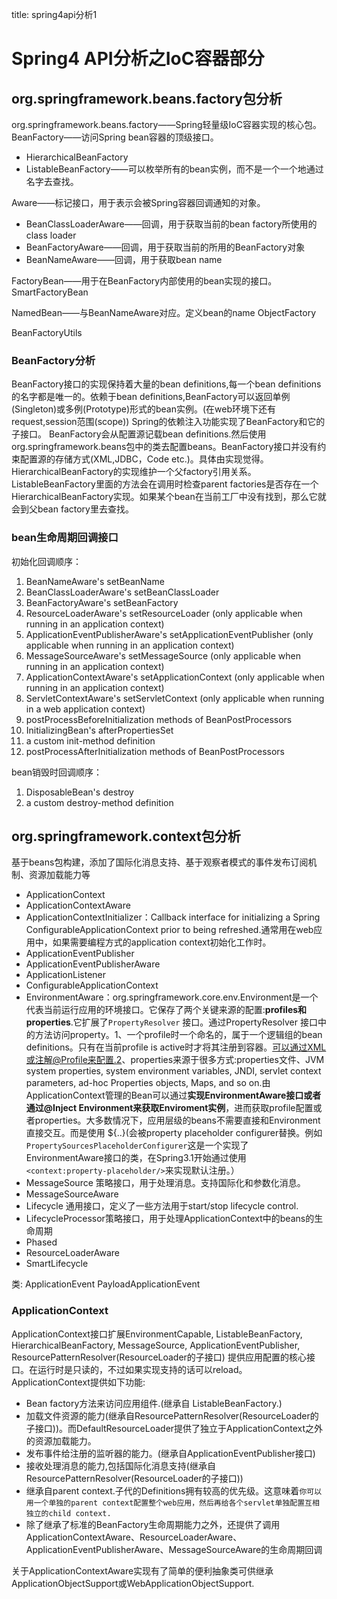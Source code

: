 title: spring4api分析1 

#  Spring4 API分析之IoC容器部分 
##  org.springframework.beans.factory包分析 
org.springframework.beans.factory——Spring轻量级IoC容器实现的核心包。
BeanFactory——访问Spring bean容器的顶级接口。
  * HierarchicalBeanFactory
  * ListableBeanFactory——可以枚举所有的bean实例，而不是一个一个地通过名字去查找。

Aware——标记接口，用于表示会被Spring容器回调通知的对象。
  * BeanClassLoaderAware——回调，用于获取当前的bean factory所使用的class loader
  * BeanFactoryAware——回调，用于获取当前的所用的BeanFactory对象
  * BeanNameAware——回调，用于获取bean name

FactoryBean<T>——用于在BeanFactory内部使用的bean实现的接口。
SmartFactoryBean<T>

NamedBean——与BeanNameAware对应。定义bean的name
ObjectFactory<T>

BeanFactoryUtils
###  BeanFactory分析 
BeanFactory接口的实现保持着大量的bean definitions,每一个bean definitions的名字都是唯一的。依赖于bean definitions,BeanFactory可以返回单例(Singleton)或多例(Prototype)形式的bean实例。(在web环境下还有request,session范围(scope))
Spring的依赖注入功能实现了BeanFactory和它的子接口。
BeanFactory会从配置源记载bean definitions.然后使用org.springframework.beans包中的类去配置beans。BeanFactory接口并没有约束配置源的存储方式(XML,JDBC，Code etc.)。具体由实现觉得。
HierarchicalBeanFactory的实现维护一个父factory引用关系。
ListableBeanFactory里面的方法会在调用时检查parent factories是否存在一个HierarchicalBeanFactory实现。如果某个bean在当前工厂中没有找到，那么它就会到父bean factory里去查找。
###  bean生命周期回调接口 
初始化回调顺序：
1. BeanNameAware's setBeanName
2. BeanClassLoaderAware's setBeanClassLoader
3. BeanFactoryAware's setBeanFactory
4. ResourceLoaderAware's setResourceLoader (only applicable when running in an application context)
5. ApplicationEventPublisherAware's setApplicationEventPublisher (only applicable when running in an application context)
6. MessageSourceAware's setMessageSource (only applicable when running in an application context)
7. ApplicationContextAware's setApplicationContext (only applicable when running in an application context)
8. ServletContextAware's setServletContext (only applicable when running in a web application context)
9. postProcessBeforeInitialization methods of BeanPostProcessors
10. InitializingBean's afterPropertiesSet
11. a custom init-method definition
12. postProcessAfterInitialization methods of BeanPostProcessors

bean销毁时回调顺序：
1. DisposableBean's destroy
2. a custom destroy-method definition

##  org.springframework.context包分析 
基于beans包构建，添加了国际化消息支持、基于观察者模式的事件发布订阅机制、资源加载能力等
  * ApplicationContext	
  * ApplicationContextAware
  * ApplicationContextInitializer<C extends ConfigurableApplicationContext>：Callback interface for initializing a Spring ConfigurableApplicationContext prior to being refreshed.通常用在web应用中，如果需要编程方式的application context初始化工作时。	
  * ApplicationEventPublisher
  * ApplicationEventPublisherAware
  * ApplicationListener<E extends ApplicationEvent>
  * ConfigurableApplicationContext
  * EnvironmentAware：org.springframework.core.env.Environment是一个代表当前运行应用的环境接口。它保存了两个关键来源的配置:**profiles和properties**.它扩展了` PropertyResolver ` 接口。通过PropertyResolver 接口中的方法访问property。1、一个profile时一个命名的，属于一个逻辑组的bean definitions。只有在当前profile is active时才将其注册到容器。可以通过XML或注解@Profile来配置.2、properties来源于很多方式:properties文件、JVM system properties, system environment variables, JNDI, servlet context parameters, ad-hoc Properties objects, Maps, and so on.由ApplicationContext管理的Bean可以通过**实现EnvironmentAware接口或者通过@Inject Environment来获取Enviroment实例**，进而获取profile配置或者properties。大多数情况下，应用层级的beans不需要直接和Environment直接交互。而是使用 ${..}(会被property placeholder configurer替换。例如` PropertySourcesPlaceholderConfigurer `这是一个实现了 EnvironmentAware接口的类，在Spring3.1开始通过使用` <context:property-placeholder/> `来实现默认注册。）
  * MessageSource 策略接口，用于处理消息。支持国际化和参数化消息。
  * MessageSourceAware
  * Lifecycle 通用接口，定义了一些方法用于start/stop lifecycle control.
  * LifecycleProcessor策略接口，用于处理ApplicationContext中的beans的生命周期
  * Phased
  * ResourceLoaderAware
  * SmartLifecycle

类:
ApplicationEvent
PayloadApplicationEvent<T>	
###  ApplicationContext 
ApplicationContext接口扩展EnvironmentCapable, ListableBeanFactory, HierarchicalBeanFactory, MessageSource, ApplicationEventPublisher, ResourcePatternResolver(ResourceLoader的子接口)
提供应用配置的核心接口。在运行时是只读的，不过如果实现支持的话可以reload。
ApplicationContext提供如下功能:
  * Bean factory方法来访问应用组件.(继承自 ListableBeanFactory.)
  * 加载文件资源的能力(继承自ResourcePatternResolver(ResourceLoader的子接口))。而DefaultResourceLoader提供了独立于ApplicationContext之外的资源加载能力。
  * 发布事件给注册的监听器的能力。(继承自ApplicationEventPublisher接口)
  * 接收处理消息的能力,包括国际化消息支持(继承自ResourcePatternResolver(ResourceLoader的子接口))
  * 继承自parent context.子代的Definitions拥有较高的优先级。这意味着` 你可以用一个单独的parent context配置整个web应用，然后再给各个servlet单独配置互相独立的child context. `
  * 除了继承了标准的BeanFactory生命周期能力之外，还提供了调用ApplicationContextAware、ResourceLoaderAware、ApplicationEventPublisherAware、MessageSourceAware的生命周期回调

关于ApplicationContextAware实现有了简单的便利抽象类可供继承ApplicationObjectSupport或WebApplicationObjectSupport.